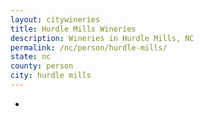 ```yaml
---
layout: citywineries
title: Hurdle Mills Wineries
description: Wineries in Hurdle Mills, NC
permalink: /nc/person/hurdle-mills/
state: nc
county: person
city: hurdle mills
---
```

-
